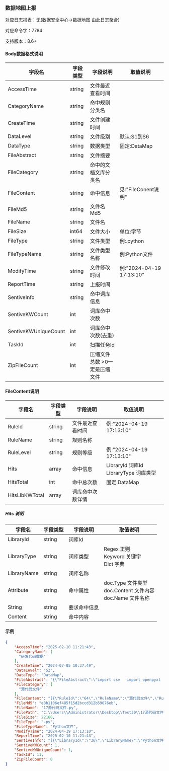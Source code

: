 ### 数据地图上报

对应日志报表：无(数据安全中心->数据地图 由此日志聚合)

对应命令字：7784

支持版本：8.6+

#### Body数据格式说明

| 字段名 | 字段类型   | 字段说明              | 取值说明                    |
| --- |--------|-------------------|-------------------------|
| AccessTime | string | 文件最近查看时间          |                         |
| CategoryName | string | 命中规则分类名           |                         |
| CreateTime | string | 文件创建时间            |                         |
| DataLevel | string | 文件级别              | 默认:S1到S6                |
| DataType | string | 数据类型              | 固定:DataMap              |
| FileAbstract | string | 文件摘要              |                         |
| FileCategory | string | 命中的文档文库分类名        |                         |
| FileContent | string | 命中信息              | 见:"FileConent说明"        |
| FileMd5 | string | 文件名Md5            |                         |
| FileName | string | 文件名               |                         |
| FileSize | int64  | 文件大小              | 单位:字节                   |
| FileType | string | 文件类型              | 例:.python               |
| FileTypeName | string | 文件类型名称            | 例:Python文件              |
| ModifyTime | string | 文件修改时间            | 例:"2024-04-19 17:13:10" |
| ReportTime | string | 上报时间              |                         |
| SentiveInfo | string | 命中词库信息            |                         |
| SentiveKWCount | int | 词库命中次数            |                         |
| SentiveKWUniqueCount | int | 词库命中次数(去重)        |                         |
| TaskId | int    | 扫描任务Id            |                         |
| ZipFileCount | int    | 压缩文件总数  >0一定是压缩文件 |                         |

#### FileContent说明
| 字段名 | 字段类型    | 字段说明     | 取值说明                                       |
| --- |---------|----------|--------------------------------------------|
| RuleId | string  | 文件最近查看时间 | 例:"2024-04-19 17:13:10"                    |
| RuleName | string  | 规则名称     |                                            |
| RuleLevel | string  | 规则等级     | 例:"2024-04-19 17:13:10"                    |
| Hits | array   | 命中信息     | LibraryId 词库Id<br/> LibraryType 词库类型 </br> |
| HitsTotal | int     | 命中总次数    | 固定:DataMap                                 |
| HitsLibKWTotal | array | 词库命中次数详情  |                                            |

##### Hits 说明
| 字段名 | 字段类型    | 字段说明   | 取值说明                                                       |
| --- |---------|--------|------------------------------------------------------------|
| LibraryId | string  | 词库Id   |                                                            |
| LibraryType | string  | 词库类型   | Regex 正则<br/> Keyword 关键字<br/>Dict 字典<br/>                 |
| LibraryName | string  | 词库名称   |                                                            |
| Attribute | string   | 命中属性   | doc.Type 文件类型<br/> doc.Content 文件内容<br/>doc.Name 文件名称<br/> |
| String | string     | 要求命中信息 |                                                            |
| Content | string | 命中内容   |                                                            |

#### 示例
```json
{
    "AccessTime": "2025-02-10 11:21:43",
    "CategoryName": [
      "研发代码数据"
    ],
    "CreateTime": "2024-07-05 10:37:49",
    "DataLevel": "S2",
    "DataType": "DataMap",
    "FileAbstract": "{\"FileAbstract\":\"import csv   import openpyxl  import base64  import json,os      \\\"\\\"\\\"  ------------------基本函数---------------------  1. load_words\"}",
    "FileCategory": [
      "源代码文件"
    ],
    "FileContent": "[{\"RuleId\":\"64\",\"RuleName\":\"源代码文件\",\"RuleLevel\":\"S2\",\"Hits\":[{\"LibraryId\":\"36\",\"LibraryType\":\"Regex\",\"LibraryName\":\"Python文件\",\"Attribute\":\"doc.Type\",\"String\":\".py\",\"Content\":\".py\"}],\"HitsTotal\":1,\"HitsLibKWTotal\":[{\"LibraryId\":\"36\",\"LibraryName\":\"Python文件\",\"Count\":1}]}]",
    "FileMd5": "e8b1106ef485f15d2bccd312b59676eb",
    "FileName": "17源代码文件.py",
    "FilePath": "C:\\Users\\Administrator\\Desktop\\Test30\\17源代码文件.py",
    "FileSize": 22168,
    "FileType": ".py",
    "FileTypeName": "Python文件",
    "ModifyTime": "2024-04-19 17:13:10",
    "ReportTime": "2025-02-10 11:21:43",
    "SentiveInfo": "[{\"LibraryId\":\"36\",\"LibraryName\":\"Python文件\",\"KWCount\":1,\"UniqueKWCount\":1}]",
    "SentiveKWCount": 1,
    "SentiveKWUniqueCount": 1,
    "TaskId": 11,
    "ZipFileCount": 0
}
```
